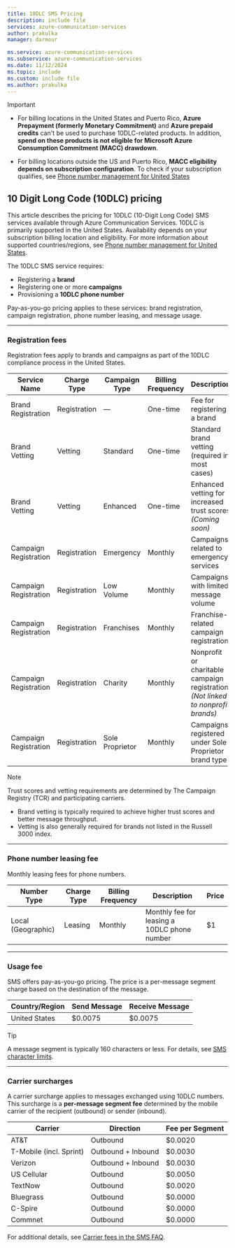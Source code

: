 ```yaml
---
title: 10DLC SMS Pricing
description: include file
services: azure-communication-services
author: prakulka
manager: darmour

ms.service: azure-communication-services
ms.subservice: azure-communication-services
ms.date: 11/12/2024 
ms.topic: include
ms.custom: include file
ms.author: prakulka
---
```

> [!IMPORTANT]
>
> - For billing locations in the United States and Puerto Rico, **Azure Prepayment (formerly Monetary Commitment)** and **Azure prepaid credits** can't be used to purchase 10DLC-related products. In addition, **spend on these products is not eligible for Microsoft Azure Consumption Commitment (MACC) drawdown**.
>
> - For billing locations outside the US and Puerto Rico, **MACC eligibility depends on subscription configuration**. To check if your subscription qualifies, see [Phone number management for United States](../../concepts/numbers/phone-number-management-for-united-states.md)


## 10 Digit Long Code (10DLC) pricing

This article describes the pricing for 10DLC (10-Digit Long Code) SMS services available through Azure Communication Services. 10DLC is primarily supported in the United States. Availability depends on your subscription billing location and eligibility. For more information about supported countries/regions, see [Phone number management for United States](../../concepts/numbers/phone-number-management-for-united-states.md).

The 10DLC SMS service requires:
- Registering a **brand**
- Registering one or more **campaigns**
- Provisioning a **10DLC phone number**

Pay-as-you-go pricing applies to these services: brand registration, campaign registration, phone number leasing, and message usage.

---

### Registration fees

Registration fees apply to brands and campaigns as part of the 10DLC compliance process in the United States.

| Service Name           | Charge Type     | Campaign Type       | Billing Frequency | Description                                                                 | Price |
|------------------------|------------------|----------------------|-------------------|-----------------------------------------------------------------------------|--------|
| Brand Registration     | Registration     | —                    | One-time          | Fee for registering a brand                                                 | $4     |
| Brand Vetting          | Vetting          | Standard             | One-time          | Standard brand vetting (required in most cases)                             | $40    |
| Brand Vetting          | Vetting          | Enhanced             | One-time          | Enhanced vetting for increased trust scores *(Coming soon)*                 | –      |
| Campaign Registration  | Registration     | Emergency            | Monthly           | Campaigns related to emergency services                                     | $5     |
| Campaign Registration  | Registration     | Low Volume           | Monthly           | Campaigns with limited message volume                                       | $1.50  |
| Campaign Registration  | Registration     | Franchises           | Monthly           | Franchise-related campaign registration                                     | $30    |
| Campaign Registration  | Registration     | Charity              | Monthly           | Nonprofit or charitable campaign registration *(Not linked to nonprofit brands)* | $3     |
| Campaign Registration  | Registration     | Sole Proprietor      | Monthly           | Campaigns registered under Sole Proprietor brand type                       | $2     |

> [!NOTE]
> Trust scores and vetting requirements are determined by The Campaign Registry (TCR) and participating carriers.
> - Brand vetting is typically required to achieve higher trust scores and better message throughput.
> - Vetting is also generally required for brands not listed in the Russell 3000 index.

---

### Phone number leasing fee

Monthly leasing fees for phone numbers.

| Number Type       | Charge Type | Billing Frequency | Description                                      | Price |
|-------------------|-------------|-------------------|--------------------------------------------------|--------|
| Local (Geographic) | Leasing     | Monthly           | Monthly fee for leasing a 10DLC phone number     | $1     |

---

### Usage fee

SMS offers pay-as-you-go pricing. The price is a per-message segment charge based on the destination of the message.

| Country/Region  | Send Message | Receive Message |
|-----------------|--------------|-----------------|
| United States   | $0.0075      | $0.0075         |

> [!TIP]
> A message segment is typically 160 characters or less. For details, see [SMS character limits](../sms/sms-faq.md#what-is-the-sms-character-limit).

---

### Carrier surcharges

A carrier surcharge applies to messages exchanged using 10DLC numbers. This surcharge is a **per-message segment fee** determined by the mobile carrier of the recipient (outbound) or sender (inbound).

| Carrier                        | Direction            | Fee per Segment |
|-------------------------------|-----------------------|------------------|
| AT&T                          | Outbound              | $0.0020          |
| T-Mobile (incl. Sprint)       | Outbound + Inbound    | $0.0030          |
| Verizon                       | Outbound + Inbound    | $0.0030          |
| US Cellular                   | Outbound              | $0.0050          |
| TextNow                       | Outbound              | $0.0020          |
| Bluegrass                     | Outbound              | $0.0000          |
| C-Spire                       | Outbound              | $0.0000          |
| Commnet                       | Outbound              | $0.0000          |

For additional details, see [Carrier fees in the SMS FAQ](../sms/sms-faq.md#carrier-fees).

